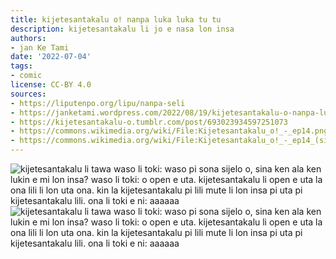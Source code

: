 ```yaml
---
title: kijetesantakalu o! nanpa luka luka tu tu
description: kijetesantakalu li jo e nasa lon insa
authors:
- jan Ke Tami
date: '2022-07-04'
tags:
- comic
license: CC-BY 4.0
sources:
- https://liputenpo.org/lipu/nanpa-seli
- https://janketami.wordpress.com/2022/08/19/kijetesantakalu-o-nanpa-luka-luka-tu-tu/
- https://kijetesantakalu-o.tumblr.com/post/693023934597251073
- https://commons.wikimedia.org/wiki/File:Kijetesantakalu_o!_-_ep14.png
- https://commons.wikimedia.org/wiki/File:Kijetesantakalu_o!_-_ep14_(sitelen_pona).png
---
```


![kijetesantakalu li tawa waso li toki: waso pi sona sijelo o, sina ken ala ken lukin e mi lon insa? waso li toki: o open e uta. kijetesantakalu li open e uta la ona lili li lon uta ona. kin la kijetesantakalu pi lili mute li lon insa pi uta pi kijetesantakalu lili. ona li toki e ni: aaaaaa](https://upload.wikimedia.org/wikipedia/commons/3/3b/Kijetesantakalu_o%21_-_ep14.png)
![kijetesantakalu li tawa waso li toki: waso pi sona sijelo o, sina ken ala ken lukin e mi lon insa? waso li toki: o open e uta. kijetesantakalu li open e uta la ona lili li lon uta ona. kin la kijetesantakalu pi lili mute li lon insa pi uta pi kijetesantakalu lili. ona li toki e ni: aaaaaa](https://upload.wikimedia.org/wikipedia/commons/b/bc/Kijetesantakalu_o%21_-_ep14_%28sitelen_pona%29.png)